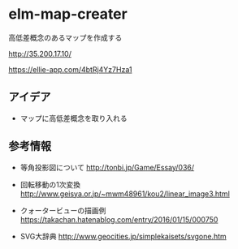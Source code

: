 # elm-map-creater
高低差概念のあるマップを作成する

http://35.200.17.10/ 

https://ellie-app.com/4btRj4Yz7Hza1

アイデア
-----------------
* マップに高低差概念を取り入れる

参考情報
-----------------
* 等角投影図について 
http://tonbi.jp/Game/Essay/036/

* 回転移動の1次変換
http://www.geisya.or.jp/~mwm48961/kou2/linear_image3.html

* クォータービューの描画例
https://takachan.hatenablog.com/entry/2016/01/15/000750

* SVG大辞典
http://www.geocities.jp/simplekaisets/svgone.htm
